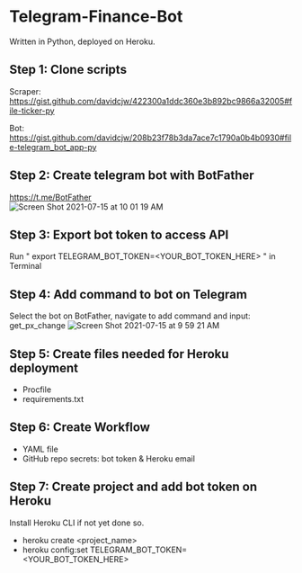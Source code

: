 # Telegram-Finance-Bot

Written in Python, deployed on Heroku.

## Step 1: Clone scripts

Scraper: https://gist.github.com/davidcjw/422300a1ddc360e3b892bc9866a32005#file-ticker-py

Bot: https://gist.github.com/davidcjw/208b23f78b3da7ace7c1790a0b4b0930#file-telegram_bot_app-py

## Step 2: Create telegram bot with BotFather
https://t.me/BotFather \
![Screen Shot 2021-07-15 at 10 01 19 AM](https://user-images.githubusercontent.com/79643071/125716371-6d592e9b-3622-4307-b03e-12dfbf7edda5.png)

## Step 3: Export bot token to access API

Run " export TELEGRAM_BOT_TOKEN=<YOUR_BOT_TOKEN_HERE> " in Terminal

## Step 4: Add command to bot on Telegram

Select the bot on BotFather, navigate to add command and input:
get_px_change
![Screen Shot 2021-07-15 at 9 59 21 AM](https://user-images.githubusercontent.com/79643071/125716200-59421aba-57fb-4064-a452-b362489a8776.png)


## Step 5: Create files needed for Heroku deployment

- Procfile
- requirements.txt

## Step 6: Create Workflow

- YAML file
- GitHub repo secrets: bot token & Heroku email

## Step 7: Create project and add bot token on Heroku
Install Heroku CLI if not yet done so.
- heroku create <project_name>
- heroku config:set TELEGRAM_BOT_TOKEN=<YOUR_BOT_TOKEN_HERE>
